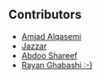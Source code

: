 ## Contributors

- [Amjad Alqasemi](https://github.com/aqasemi)
- [Jazzar](https://github.com/jaazzar)
- [Abdoo Shareef](https://github.com/Dope0603)
- [Rayan Ghabashi :-)]("https://github.com/rayan-ghabashi")
